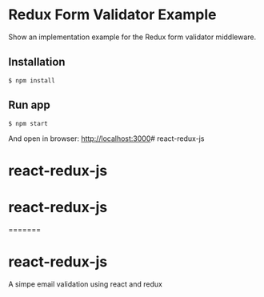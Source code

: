 
Redux Form Validator Example
=========================

Show an implementation example for the Redux form validator middleware.

## Installation
```
$ npm install
```

## Run app
```
$ npm start
```
And open in browser: [http://localhost:3000](http://localhost:3000)# react-redux-js
# react-redux-js
# react-redux-js
=======
# react-redux-js
A simpe email validation using react and redux

